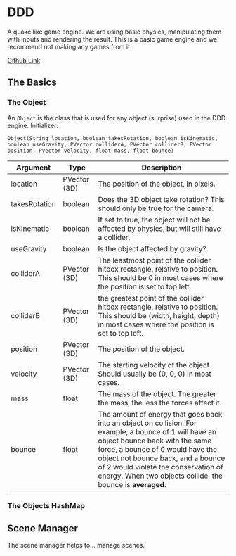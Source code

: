 # DDD
A quake like game engine. We are using basic physics, manipulating them with inputs and rendering the result. This is a basic game engine and we recommend not making any games from it.

[Github Link](https://github.com/Braniacslambam/DDD)

## The Basics
### The Object
An `Object` is the class that is used for any object (surprise) used in the DDD engine. Initializer:
```
Object(String location, boolean takesRotation, boolean isKinematic, boolean useGravity, PVector colliderA, PVector colliderB, PVector position, PVector velocity, float mass, float bounce)
```
Argument | Type | Description
--- | --- | ---
location | PVector (3D) | The position of the object, in pixels.
takesRotation | boolean | Does the 3D object take rotation? This should only be true for the camera.
isKinematic | boolean | If set to true, the object will not be affected by physics, but will still have a collider.
useGravity | boolean | Is the object affected by gravity?
colliderA | PVector (3D) | The leastmost point of the collider hitbox rectangle, relative to position. This should be 0 in most cases where the position is set to top left.
colliderB | PVector (3D) | the greatest point of the collider hitbox rectangle, relative to position. This should be (width, height, depth) in most cases where the position is set to top left.
position | PVector (3D) | The position of the object.
velocity | PVector (3D) | The starting velocity of the object. Should usually be (0, 0, 0) in most cases.
mass | float | The mass of the object. The greater the mass, the less the forces affect it.
bounce | float | The amount of energy that goes back into an object on collision. For example, a bounce of 1 will have an object bounce back with the same force, a bounce of 0 would have the object not bounce back, and a bounce of 2 would violate the conservation of energy. When two objects collide, the bounce is **averaged**.

### The Objects HashMap


## Scene Manager
The scene manager helps to... manage scenes.
